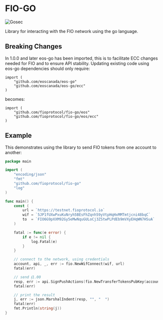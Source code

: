 # FIO-GO
![Gosec](https://github.com/fioprotocol/fio-go/workflows/Gosec/badge.svg)

Library for interacting with the FIO network using the go language.

## Breaking Changes

In 1.0.0 and later eos-go has been imported, this is to facilitate ECC changes needed for FIO and to ensure API stability.
Updating existing code using eos-go dependencies should only require:

```
import (
	"github.com/eoscanada/eos-go"
	"github.com/eoscanada/eos-go/ecc"
)
```

becomes:

```
import (
	"github.com/fioprotocol/fio-go/eos"
	"github.com/fioprotocol/fio-go/eos/ecc"
)
```

## Example

This demonstrates using the library to send FIO tokens from one account to another:

```go
package main

import (
	"encoding/json"
	"fmt"
	"github.com/fioprotocol/fio-go"
	"log"
)

func main() {
	const (
		url = `https://testnet.fioprotocol.io`
		wif = `5JP1fUXwPxuKuNryh5BEsFhZqnh59yVtpHqHxMMTmtjcni48bqC`
		to  = `FIO6G9pXXM92Gy5eMwNquGULoCj3ZStwPLPdEb9mVXyEHqWN7HSuA`
	)

	fatal := func(e error) {
		if e != nil {
			log.Fatal(e)
		}
	}

	// connect to the network, using credentials
	account, api, _, err := fio.NewWifConnect(wif, url)
	fatal(err)

	// send ᵮ1.00
	resp, err := api.SignPushActions(fio.NewTransferTokensPubKey(account.Actor, to, fio.Tokens(1.0)))
	fatal(err)

	// print the result
	j, err := json.MarshalIndent(resp, "", "  ")
	fatal(err)
	fmt.Println(string(j))
}

```


